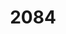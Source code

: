 ---
collection: rolLudoteca
title: '2084'
image: 2084.jpeg
editorial: 'Nosolorol'
editorial_ref: 'RN073'
isbn:
type: 'Setting'
web: https://www.nosolorol.com/es/hitos/862/2084
format: 'Libro tapa blanda'
system: 'Hitos'
created_at: '2021-01-07T18:03:06+00:00'
---